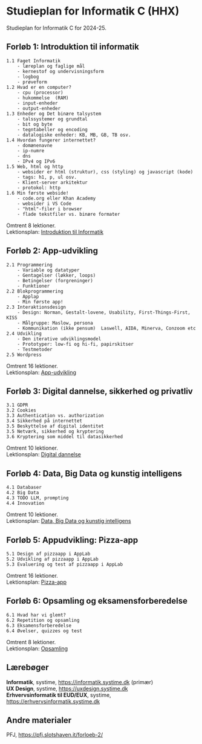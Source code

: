 # Studieplan for Informatik C (HHX)

Studieplan for Informatik C for 2024-25.

## Forløb 1: Introduktion til informatik
    1.1 Faget Informatik  
        - læreplan og faglige mål
        - kernestof og undervisningsform
        - logbog
        - prøveform
    1.2 Hvad er en computer?  
        - cpu (processor)
        - hukommelse  (RAM)
        - input-enheder
        - output-enheder  
    1.3 Enheder og Det binære talsystem  
        - talssystemer og grundtal  
        - bit og byte  
        - tegntabeller og encoding  
        - datalogiske enheder: KB, MB, GB, TB osv.  
    1.4 Hvordan fungerer internettet?
        - domænenavne  
        - ip-numre  
        - dns  
        - IPv4 og IPv6  
    1.5 Web, html og http  
        - websider er html (struktur), css (styling) og javascript (kode)
        - tags: h1, p, ul osv.
        - Klient-server arkitektur  
        - protokol: http
    1.6 Min første webside!
        - code.org eller Khan Academy
        - websider i VS Code 
        - "html"-filer i browser
        - flade tekstfiler vs. binære formater

Omtrent 8 lektioner.  
Lektionsplan: [Introduktion til Informatik](1-informatik.md)

## Forløb 2: App-udvikling
    2.1 Programmering
        - Variable og datatyper
        - Gentagelser (løkker, loops)
        - Betingelser (forgreninger)
        - Funktioner  
    2.2 Blokprogrammering
        - Applap
        - Min første app!
    2.3 Interaktionsdesign
        - Design: Norman, Gestalt-lovene, Usability, First-Things-First, KISS
        - Målgruppe: Maslow, persona 
        - Kommunikation (ikke pensum)  Laswell, AIDA, Minerva, Conzoom etc
    2.4 Udvikling
        - Den iterative udviklingsmodel
        - Prototyper: low-fi og hi-fi, papirskitser
        - Testmetoder
    2.5 Wordpress  
    

Omtrent 16 lektioner.  
Lektionsplan: [App-udvikling](2-app-udvikling.md)

## Forløb 3: Digital dannelse, sikkerhed og privatliv
    3.1 GDPR
    3.2 Cookies
    3.3 Authentication vs. authorization    
    3.4 Sikkerhed på internettet
    3.5 Beskyttelse af digital identitet
    3.5 Netværk, sikkerhed og kryptering
    3.6 Kryptering som middel til datasikkerhed

Omtrent 10 lektioner.  
Lektionsplan: [Digital dannelse](3-digital-dannelse.md)

## Forløb 4: Data, Big Data og kunstig intelligens
    4.1 Databaser
    4.2 Big Data
    4.3 TODO LLM, prompting
    4.4 Innovation

Omtrent 10 lektioner.  
Lektionsplan: [Data, Big Data og kunstig intelligens](4-data.md)

## Forløb 5: Appudvikling: Pizza-app
    5.1 Design af pizzaapp i AppLab
    5.2 Udvikling af pizzaapp i AppLab
    5.3 Evaluering og test af pizzaapp i AppLab

Omtrent 16 lektioner.  
Lektionsplan: [Pizza-app](5-pizza-app.md)

## Forløb 6: Opsamling og eksamensforberedelse
    6.1 Hvad har vi glemt?
    6.2 Repetition og opsamling
    6.3 Eksamensforberedelse
    6.4 Øvelser, quizzes og test

Omtrent 8 lektioner.  
Lektionsplan: [Opsamling](6-opsamling.md)

## Lærebøger
**Informatik**, systime,  https://informatik.systime.dk  (primær)  
**UX Design**, systime, https://uxdesign.systime.dk  
**Erhvervsinformatik til EUD/EUX**, systime,  https://erhvervsinformatik.systime.dk  

## Andre materialer
PFJ, https://pfj.slotshaven.it/forloeb-2/
